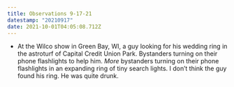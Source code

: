 ```yaml
---
title: Observations 9-17-21
datestamp: "20210917"
date: 2021-10-01T04:05:08.712Z
---
```

- At the Wilco show in Green Bay, WI, a guy looking for his wedding ring in the astroturf of Capital Credit Union Park. Bystanders turning on their phone flashlights to help him. *More* bystanders turning on their phone flashlights in an expanding ring of tiny search lights. I don’t think the guy found his ring. He was quite drunk.